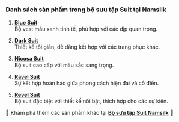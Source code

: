 ### Danh sách sản phẩm trong bộ sưu tập Suit tại Namsilk

1. **[Blue Suit](https://namsilk.com.vn/product/blue-suit/)**  
   Bộ vest màu xanh tinh tế, phù hợp với các dịp quan trọng.

2. **[Dark Suit](https://namsilk.com.vn/product/dark-suit/)**  
   Thiết kế tối giản, dễ dàng kết hợp với các trang phục khác.

3. **[Nicosa Suit](https://namsilk.com.vn/product/nicosa-suit/)**  
   Bộ suit cao cấp với màu sắc sang trọng.

4. **[Ravel Suit](https://namsilk.com.vn/product/ravel-suit/)**  
   Sự kết hợp hoàn hảo giữa phong cách hiện đại và cổ điển.

5. **[Revel Suit](https://namsilk.com.vn/product/revel-suit/)**  
   Bộ suit đặc biệt với thiết kế nổi bật, thích hợp cho các sự kiện.

🔗 Khám phá thêm các sản phẩm khác tại **[Bộ sưu tập Suit Namsilk](https://namsilk.com.vn/product-category/men-clothing/suit-collection/)** 🚀
